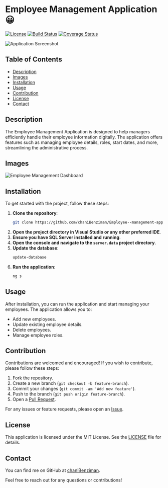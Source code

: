 # Employee Management Application 😀
[![License](https://img.shields.io/badge/license-MIT-blue.svg)](LICENSE)
[![Build Status](https://img.shields.io/github/actions/workflow/status/chaniBenziman/Employee--management-app/ci.yml)](https://github.com/chaniBenziman/Employee--management-app/actions)
[![Coverage Status](https://img.shields.io/codecov/c/github/chaniBenziman/Employee--management-app)](https://codecov.io/gh/chaniBenziman/Employee--management-app)

![Application Screenshot](https://github.com/chaniBenziman/Employee--management-app/assets/149331780/80c3d321-1157-4b61-bcbd-7f878187b564)

## Table of Contents
- [Description](#description)
- [Images](#images)
- [Installation](#installation)
- [Usage](#usage)
- [Contribution](#contribution)
- [License](#license)
- [Contact](#contact)

## Description
The Employee Management Application is designed to help managers efficiently handle their employee information digitally. The application offers features such as managing employee details, roles, start dates, and more, streamlining the administrative process.

## Images
![Employee Management Dashboard](https://github.com/chaniBenziman/Employee--management-app/assets/149331780/e6a9800a-8458-4ca5-91bf-9c714960680c)

## Installation
To get started with the project, follow these steps:

1. **Clone the repository**:
    ```bash
    git clone https://github.com/chaniBenziman/Employee--management-app.git
    ```
2. **Open the project directory in Visual Studio or any other preferred IDE**.
3. **Ensure you have SQL Server installed and running**.
4. **Open the console and navigate to the `server.data` project directory**.
5. **Update the database**:
    ```bash
    update-database
    ```
6. **Run the application**:
    ```bash
    ng s
    ```

## Usage
After installation, you can run the application and start managing your employees. The application allows you to:
- Add new employees.
- Update existing employee details.
- Delete employees.
- Manage employee roles.

## Contribution
Contributions are welcomed and encouraged! If you wish to contribute, please follow these steps:
1. Fork the repository.
2. Create a new branch (`git checkout -b feature-branch`).
3. Commit your changes (`git commit -am 'Add new feature'`).
4. Push to the branch (`git push origin feature-branch`).
5. Open a [Pull Request](https://github.com/chaniBenziman/Employee--management-app/pulls).

For any issues or feature requests, please open an [Issue](https://github.com/chaniBenziman/Employee--management-app/issues).

## License
This application is licensed under the MIT License. See the [LICENSE](LICENSE) file for details.

## Contact
You can find me on GitHub at [chaniBenziman](https://github.com/chaniBenziman).

Feel free to reach out for any questions or contributions!
